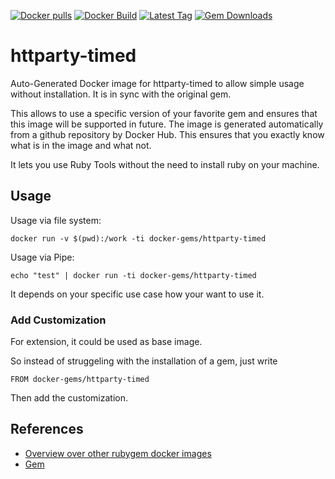 [![Docker pulls](https://img.shields.io/docker/pulls/rubygem/httparty-timed.svg)](https://hub.docker.com/r/rubygem/httparty-timed/)
[![Docker Build](https://img.shields.io/docker/automated/rubygem/httparty-timed.svg)](https://hub.docker.com/r/rubygem/httparty-timed/)
[![Latest Tag](https://img.shields.io/github/tag/docker-rubygem/httparty-timed.svg)](https://hub.docker.com/r/rubygem/httparty-timed/)
[![Gem Downloads](https://img.shields.io/gem/dt/httparty-timed.svg)](https://rubygems.org/gems/httparty-timed/)
# httparty-timed

Auto-Generated Docker image for httparty-timed to allow simple usage without installation.
It is in sync with the original gem.

This allows to use a specific version of your favorite gem and ensures that this image will be supported in future.
The image is generated automatically from a github repository by Docker Hub.
This ensures that you exactly know what is in the image and what not.

It lets you use Ruby Tools without the need to install ruby on your machine.

## Usage

Usage via file system:

`docker run -v $(pwd):/work -ti docker-gems/httparty-timed`

Usage via Pipe:

`echo "test" | docker run -ti docker-gems/httparty-timed`

It depends on your specific use case how your want to use it.

### Add Customization

For extension, it could be used as base image.

So instead of struggeling with the installation of a gem, just write

`FROM docker-gems/httparty-timed`

Then add the customization.

## References

 - [Overview over other rubygem docker images](https://github.com/thinkbot/docker-rubygem)
 - [Gem](https://rubygems.org/gems/httparty-timed/)
